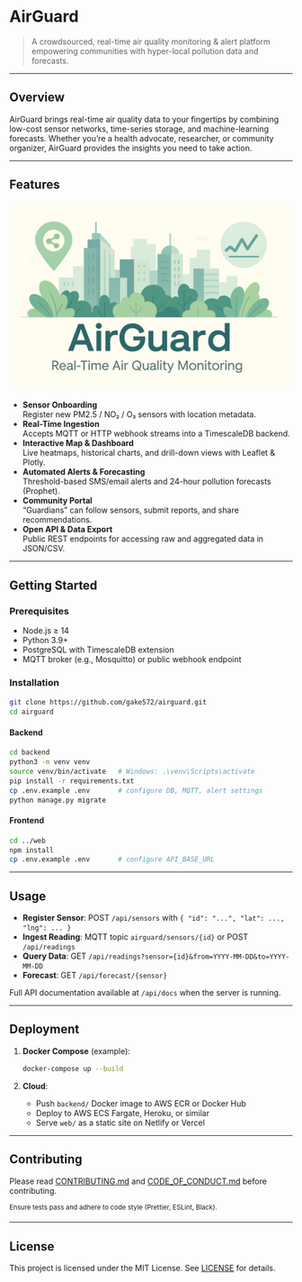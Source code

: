 # AirGuard

> A crowdsourced, real-time air quality monitoring & alert platform empowering communities with hyper-local pollution data and forecasts.

---

## Overview

AirGuard brings real-time air quality data to your fingertips by combining low-cost sensor networks, time-series storage, and machine-learning forecasts. Whether you’re a health advocate, researcher, or community organizer, AirGuard provides the insights you need to take action.

---

## Features

<p align="center">
  <img src="assets/airguard.png" alt="AirGuard: Real-Time Air Quality Monitoring" />
</p>


- **Sensor Onboarding**  
  Register new PM2.5 / NO₂ / O₃ sensors with location metadata.
- **Real-Time Ingestion**  
  Accepts MQTT or HTTP webhook streams into a TimescaleDB backend.
- **Interactive Map & Dashboard**  
  Live heatmaps, historical charts, and drill-down views with Leaflet & Plotly.
- **Automated Alerts & Forecasting**  
  Threshold-based SMS/email alerts and 24-hour pollution forecasts (Prophet).
- **Community Portal**  
  “Guardians” can follow sensors, submit reports, and share recommendations.
- **Open API & Data Export**  
  Public REST endpoints for accessing raw and aggregated data in JSON/CSV.
  
---


## Getting Started

### Prerequisites

- Node.js ≥ 14  
- Python 3.9+  
- PostgreSQL with TimescaleDB extension  
- MQTT broker (e.g., Mosquitto) or public webhook endpoint  

### Installation

```bash
git clone https://github.com/gake572/airguard.git
cd airguard
````

#### Backend

```bash
cd backend
python3 -m venv venv
source venv/bin/activate   # Windows: .\venv\Scripts\activate
pip install -r requirements.txt
cp .env.example .env       # configure DB, MQTT, alert settings
python manage.py migrate
```

#### Frontend

```bash
cd ../web
npm install
cp .env.example .env       # configure API_BASE_URL
```

---

## Usage

* **Register Sensor**: POST `/api/sensors` with `{ "id": "...", "lat": ..., "lng": ... }`
* **Ingest Reading**: MQTT topic `airguard/sensors/{id}` or POST `/api/readings`
* **Query Data**: GET `/api/readings?sensor={id}&from=YYYY-MM-DD&to=YYYY-MM-DD`
* **Forecast**: GET `/api/forecast/{sensor}`

Full API documentation available at `/api/docs` when the server is running.

---

## Deployment

1. **Docker Compose** (example):

   ```bash
   docker-compose up --build
   ```

2. **Cloud**:

   * Push `backend/` Docker image to AWS ECR or Docker Hub
   * Deploy to AWS ECS Fargate, Heroku, or similar
   * Serve `web/` as a static site on Netlify or Vercel

---

## Contributing

Please read [CONTRIBUTING.md](CONTRIBUTING.md) and [CODE\_OF\_CONDUCT.md](CODE_OF_CONDUCT.md) before contributing.

<sup>Ensure tests pass and adhere to code style (Prettier, ESLint, Black). </sup>

---

## License

This project is licensed under the MIT License. See [LICENSE](LICENSE) for details.

